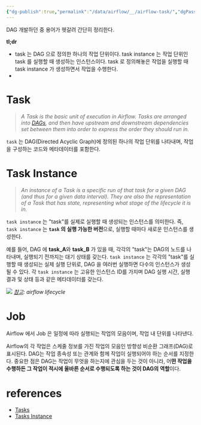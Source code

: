 ```yaml
---
{"dg-publish":true,"permalink":"/data/airflow/__/airflow-task/","dgPassFrontmatter":true,"noteIcon":"","created":"","updated":""}
---
```




DAG 개발하던 중 용어가 헷갈려 간단히 정리한다.

**tl;dr**
- task 는 DAG 으로 정의한 하나의 작업 단위이다. task instance 는 작업 단위인 task 를 실행할 때 생성하는 인스턴스이다. task 로 정의해놓은 작업을 실행할 때 task instance 가 생성하면서 작업을 수행한다.
- 

# Task

> *A Task is the basic unit of execution in Airflow. Tasks are arranged into [DAGs](https://airflow.apache.org/docs/apache-airflow/stable/core-concepts/dags.html), and then have upstream and downstream dependencies set between them into order to express the order they should run in.*

`task` 는 DAG(Directed Acyclic Graph)에 정의된 하나의 작업 단위를 나타내며, 작업을 구성하는 코드와 메타데이터를 포함한다.

# Task Instance

> *An instance of a Task is a specific run of that task for a given DAG (and thus for a given data interval). They are also the representation of a Task that has _state_, representing what stage of the lifecycle it is in.*

`task instance` 는 "task"를 실제로 실행할 때 생성되는 인스턴스를 의미한다. 즉, `task instance` 는 **`task` 의 실행 가능한 버전**으로, 실행할 때마다 새로운 인스턴스를 생성한다.

예를 들어, DAG 에 **task_A**와 **task_B** 가 있을 때, 각각의 "task"는 DAG의 노드를 나타내며, 실행되기 전까지는 대기 상태를 갖는다. `task instance` 는 각각의 "task"를 실행할 때 생성되는 실제 실행 단위로, DAG 을 여러번 실행하면 다수의 인스턴스가 생성될 수 있다. 각 `task instance` 는 고유한 인스턴스 ID를 가지며 DAG 실행 시간, 실행 결과 및 상태 등과 같은 메타데이터를 갖는다.

![](https://i.imgur.com/Urfh4r7.png)
*[참고](https://airflow.apache.org/docs/apache-airflow/stable/core-concepts/tasks.html#task-instances): airflow lifecycle*

# Job
Airflow 에서 Job 은 일정에 따라 실행되는 작업의 모음이며, 작업 내 단위를 나타낸다.

Airflow의 각 작업은 스케줄 정보를 가진 작업의 모음인 방향성 비순환 그래프(DAG)로 표시된다. DAG는 작업 종속성 또는 관계와 함께 작업이 실행되어야 하는 순서를 지정한다. 중요한 점은 DAG는 작업이 무엇을 하는지에 관심을 두는 것이 아니라, 어**떤 작업을 수행하든 그 작업이 적시에 올바른 순서로 수행되도록 하는 것이 DAG의 역할**이다.

# references
- [Tasks](https://airflow.apache.org/docs/apache-airflow/stable/core-concepts/tasks.html)
- [Tasks Instance](https://airflow.apache.org/docs/apache-airflow/stable/core-concepts/tasks.html#task-instances)
